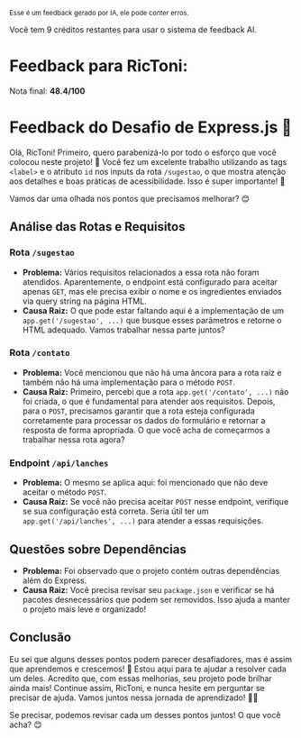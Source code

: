 <sup>Esse é um feedback gerado por IA, ele pode conter erros.</sup>

Você tem 9 créditos restantes para usar o sistema de feedback AI.

# Feedback para RicToni:

Nota final: **48.4/100**

# Feedback do Desafio de Express.js 🚀

Olá, RicToni! Primeiro, quero parabenizá-lo por todo o esforço que você colocou neste projeto! 🎉 Você fez um excelente trabalho utilizando as tags `<label>` e o atributo `id` nos inputs da rota `/sugestao`, o que mostra atenção aos detalhes e boas práticas de acessibilidade. Isso é super importante! 👏

Vamos dar uma olhada nos pontos que precisamos melhorar? 😊

## Análise das Rotas e Requisitos

### Rota `/sugestao`
- **Problema:** Vários requisitos relacionados a essa rota não foram atendidos. Aparentemente, o endpoint está configurado para aceitar apenas `GET`, mas ele precisa exibir o nome e os ingredientes enviados via query string na página HTML.
- **Causa Raiz:** O que pode estar faltando aqui é a implementação de um `app.get('/sugestao', ...)` que busque esses parâmetros e retorne o HTML adequado. Vamos trabalhar nessa parte juntos? 

### Rota `/contato`
- **Problema:** Você mencionou que não há uma âncora para a rota raiz e também não há uma implementação para o método `POST`.
- **Causa Raiz:** Primeiro, percebi que a rota `app.get('/contato', ...)` não foi criada, o que é fundamental para atender aos requisitos. Depois, para o `POST`, precisamos garantir que a rota esteja configurada corretamente para processar os dados do formulário e retornar a resposta de forma apropriada. O que você acha de começarmos a trabalhar nessa rota agora?

### Endpoint `/api/lanches`
- **Problema:** O mesmo se aplica aqui: foi mencionado que não deve aceitar o método `POST`.
- **Causa Raiz:** Se você não precisa aceitar `POST` nesse endpoint, verifique se sua configuração está correta. Seria útil ter um `app.get('/api/lanches', ...)` para atender a essas requisições.

## Questões sobre Dependências
- **Problema:** Foi observado que o projeto contém outras dependências além do Express.
- **Causa Raiz:** Você precisa revisar seu `package.json` e verificar se há pacotes desnecessários que podem ser removidos. Isso ajuda a manter o projeto mais leve e organizado!

## Conclusão

Eu sei que alguns desses pontos podem parecer desafiadores, mas é assim que aprendemos e crescemos! 💪 Estou aqui para te ajudar a resolver cada um deles. Acredito que, com essas melhorias, seu projeto pode brilhar ainda mais! Continue assim, RicToni, e nunca hesite em perguntar se precisar de ajuda. Vamos juntos nessa jornada de aprendizado! 🚀✨

Se precisar, podemos revisar cada um desses pontos juntos! O que você acha? 😊